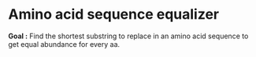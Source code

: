 # Amino acid sequence equalizer

**Goal :** Find the shortest substring to replace in an amino acid sequence to get equal abundance for every aa.
